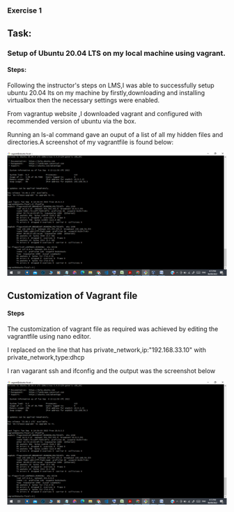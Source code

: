 #
### Exercise 1

## Task:

### Setup of Ubuntu 20.04 LTS on my local machine using vagrant.

#### Steps:


Following the instructor's steps on LMS,I was able to successfully setup ubuntu 20.04 lts on my machine by firstly,downloading and installing virtualbox then the necessary settings were enabled.

From vagrantup website ,I downloaded vagrant and configured with recommended version of ubuntu via the box.

Running an ls-al command gave an ouput of a list of all my hidden files and directories.A screenshot of my vagrantfile is found below:


![ifconfig](https://github.com/Dev-Edidiong/Altschool-Cloud-Exercises-Project/blob/33769e2870f71e79454894ff1fb13809ac382451/Exercise%201/ifconfig.png) 



## Customization of Vagrant file

#### Steps

The customization of vagrant file as required was achieved by editing the vagrantfile using nano editor.

I replaced on the line that has private_network,ip:"192.168.33.10" with private_network,type:dhcp

I ran vagarant ssh and ifconfig and the output was the screenshot below

![vagrantfile](https://github.com/Dev-Edidiong/Altschool-Cloud-Exercises-Project/blob/33769e2870f71e79454894ff1fb13809ac382451/Exercise%201/ifconfig.png)



